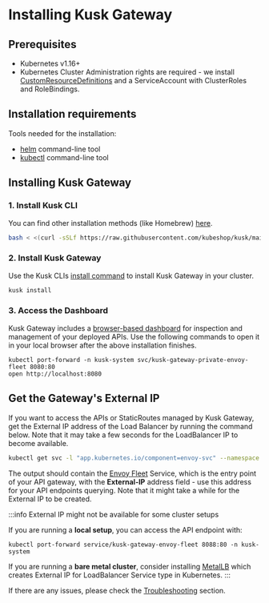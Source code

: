 # Installing Kusk Gateway

## **Prerequisites**

- Kubernetes v1.16+
- Kubernetes Cluster Administration rights are required - we 
  install [CustomResourceDefinitions](https://kubernetes.io/docs/concepts/extend-kubernetes/api-extension/custom-resources/#customresourcedefinitions) 
  and a ServiceAccount with ClusterRoles and RoleBindings.

## **Installation requirements**

Tools needed for the installation:

- [helm](https://helm.sh/docs/intro/install/) command-line tool
- [kubectl](https://kubernetes.io/docs/tasks/tools/) command-line tool

## **Installing Kusk Gateway**
### **1. Install Kusk CLI** 

You can find other installation methods (like Homebrew) [here](../cli/overview.md).

```sh
bash < <(curl -sSLf https://raw.githubusercontent.com/kubeshop/kusk/main/scripts/install.sh)
```

### **2. Install Kusk Gateway**

Use the Kusk CLIs [install command](../cli/install-cmd.md) to install Kusk Gateway in your cluster. 

```sh
kusk install
```

### **3. Access the Dashboard**

Kusk Gateway includes a [browser-based dashboard](../dashboard/overview.md) for inspection and management of your deployed APIs.
Use the following commands to open it in your local browser after the above installation finishes.

```shell
kubectl port-forward -n kusk-system svc/kusk-gateway-private-envoy-fleet 8080:80
open http://localhost:8080
```

## **Get the Gateway's External IP**

If you want to access the APIs or StaticRoutes managed by Kusk Gateway, get the External IP address of the 
Load Balancer by running the command below. Note that it may take a few seconds for the LoadBalancer IP to become available.

```sh
kubectl get svc -l "app.kubernetes.io/component=envoy-svc" --namespace kusk-system
```

The output should contain the [Envoy Fleet](../customresources/envoyfleet) Service, which is the entry point of your API gateway, with the **External-IP** address field - use this address for your API endpoints querying. Note that it might take a while for the External IP to be created.

:::info External IP might not be available for some cluster setups

If you are running a **local setup**, you can access the API endpoint with: 

`kubectl port-forward service/kusk-gateway-envoy-fleet 8088:80 -n kusk-system`

If you are running a **bare metal cluster**, consider installing [MetalLB](https://metallb.universe.tf) which creates External IP for LoadBalancer Service type in Kubernetes.
:::

If there are any issues, please check the [Troubleshooting](../guides/troubleshooting.md) section.
